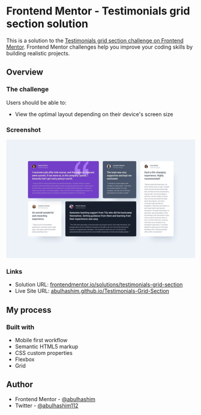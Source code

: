 # Frontend Mentor - Testimonials grid section solution

This is a solution to the [Testimonials grid section challenge on Frontend Mentor](https://www.frontendmentor.io/challenges/testimonials-grid-section-Nnw6J7Un7). Frontend Mentor challenges help you improve your coding skills by building realistic projects.

## Overview

### The challenge

Users should be able to:

- View the optimal layout depending on their device's screen size

### Screenshot

![project preview](images/screenshot.jpg)

### Links

- Solution URL: [frontendmentor.io/solutions/testimonials-grid-section](https://www.frontendmentor.io/solutions/testimonials-grid-section)
- Live Site URL: [abulhashim.github.io/Testimonials-Grid-Section](https://abulhashim.github.io/Testimonials-Grid-Section/)

## My process

### Built with

- Mobile first workflow
- Semantic HTML5 markup
- CSS custom properties
- Flexbox
- Grid

## Author

- Frontend Mentor - [@abulhashim](https://www.frontendmentor.io/profile/abulhashim)
- Twitter - [@abulhashim112](https://www.twitter.com/abulhashim112)
